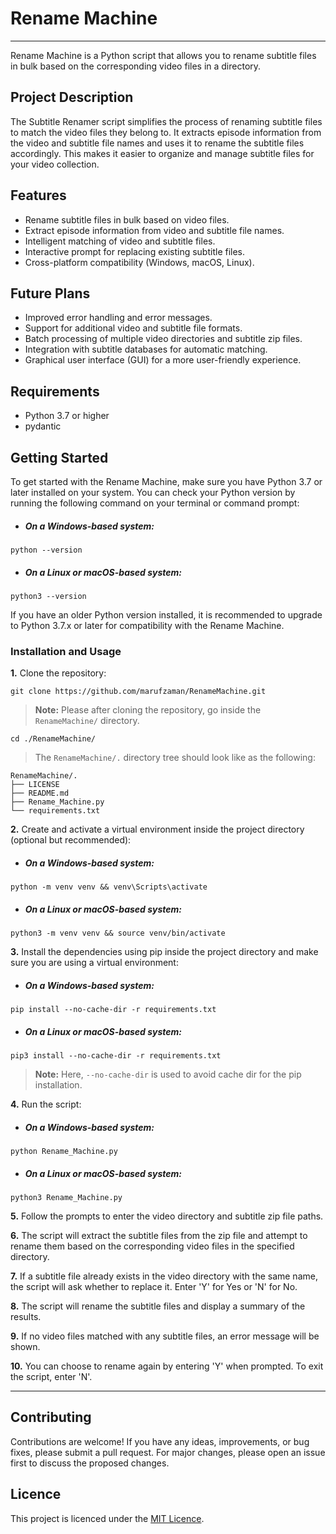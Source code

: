 # Rename Machine

<hr>

Rename Machine is a Python script that allows you to rename subtitle files in bulk based on the corresponding video
files in a directory.

## Project Description

The Subtitle Renamer script simplifies the process of renaming subtitle files to match the video files they belong to.
It extracts episode information from the video and subtitle file names and uses it to rename the subtitle files
accordingly. This makes it easier to organize and manage subtitle files for your video collection.

## Features

- Rename subtitle files in bulk based on video files.
- Extract episode information from video and subtitle file names.
- Intelligent matching of video and subtitle files.
- Interactive prompt for replacing existing subtitle files.
- Cross-platform compatibility (Windows, macOS, Linux).

## Future Plans

- Improved error handling and error messages.
- Support for additional video and subtitle file formats.
- Batch processing of multiple video directories and subtitle zip files.
- Integration with subtitle databases for automatic matching.
- Graphical user interface (GUI) for a more user-friendly experience.

## Requirements

- Python 3.7 or higher
- pydantic

## Getting Started

To get started with the Rename Machine, make sure you have Python 3.7 or later installed on your system. You can check
your Python version by running the following command on your terminal or command prompt:

- ##### On a Windows-based system:

```shell
python --version
```

- ##### On a Linux or macOS-based system:

```shell
python3 --version
```

If you have an older Python version installed, it is recommended to upgrade to Python 3.7.x or later for compatibility
with the Rename Machine.

### Installation and Usage

**1.** Clone the repository:

```shell
git clone https://github.com/marufzaman/RenameMachine.git
```

> **Note:** Please after cloning the repository, go inside the `RenameMachine/` directory.

```shell
cd ./RenameMachine/
```

> The `RenameMachine/.` directory tree should look like as the following:

```
RenameMachine/.
├── LICENSE
├── README.md
├── Rename_Machine.py
└── requirements.txt
```

**2.** Create and activate a virtual environment inside the project directory (optional but recommended):

- ##### On a Windows-based system:

```shell
python -m venv venv && venv\Scripts\activate
```

- ##### On a Linux or macOS-based system:

```shell
python3 -m venv venv && source venv/bin/activate
```

**3.** Install the dependencies using pip inside the project directory and make sure you are using a virtual
environment:

- ##### On a Windows-based system:

```shell
pip install --no-cache-dir -r requirements.txt
```

- ##### On a Linux or macOS-based system:

```shell
pip3 install --no-cache-dir -r requirements.txt
```
> **Note:** Here, `--no-cache-dir` is used to avoid cache dir for the pip installation.

**4.** Run the script:

- ##### On a Windows-based system:

```shell
python Rename_Machine.py
```

- ##### On a Linux or macOS-based system:

```shell
python3 Rename_Machine.py
```

**5.** Follow the prompts to enter the video directory and subtitle zip file paths.

**6.** The script will extract the subtitle files from the zip file and attempt to rename them based on the corresponding video files in the specified directory.

**7.** If a subtitle file already exists in the video directory with the same name, the script will ask whether to replace it. Enter 'Y' for Yes or 'N' for No.

**8.** The script will rename the subtitle files and display a summary of the results.

**9.** If no video files matched with any subtitle files, an error message will be shown.

**10.** You can choose to rename again by entering 'Y' when prompted. To exit the script, enter 'N'.

---

## Contributing

Contributions are welcome! If you have any ideas, improvements, or bug fixes, please submit a pull request. For major changes, please open an issue first to discuss the proposed changes.

## Licence

This project is licenced under the [MIT Licence](LICENSE).
